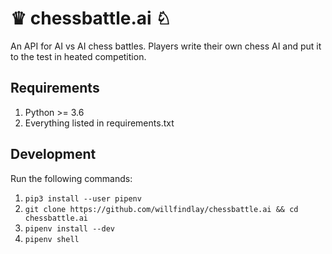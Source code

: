 # ♛ chessbattle.ai ♘
An API for AI vs AI chess battles. Players write their own chess AI and put it to the test in heated competition.

## Requirements

1. Python >= 3.6
1. Everything listed in requirements.txt

## Development

Run the following commands:

1. `pip3 install --user pipenv`
1. `git clone https://github.com/willfindlay/chessbattle.ai && cd chessbattle.ai`
1. `pipenv install --dev`
1. `pipenv shell`

